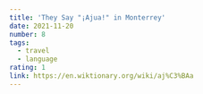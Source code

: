 ```yaml
---
title: 'They Say "¡Ajua!" in Monterrey'
date: 2021-11-20
number: 8
tags:
  - travel
  - language
rating: 1
link: https://en.wiktionary.org/wiki/aj%C3%BAa
---
```

